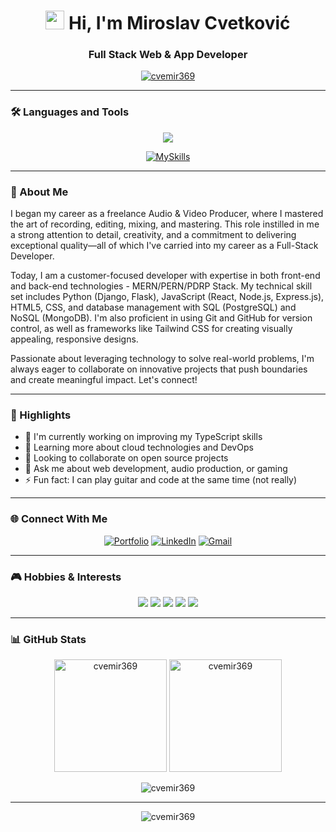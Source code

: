 <h1 align="center"> 
  <img src="https://media.giphy.com/media/hvRJCLFzcasrR4ia7z/giphy.gif" width="30px" height="30px"/>
  Hi, I'm Miroslav Cvetković
</h1>
<h3 align="center">Full Stack Web & App Developer</h3>

<p align="center">
  <a href="https://github.com/ryo-ma/github-profile-trophy">
    <img src="https://github-profile-trophy.vercel.app/?username=cvemir369&theme=onedark&row=1&column=7" alt="cvemir369" />
  </a>
</p>

---

### 🛠️ Languages and Tools

<p align="center">
  <a href="https://skillicons.dev">
    <img src="https://skillicons.dev/icons?i=html,css,tailwind,js,typescript,react,nodejs,express,py,django,flask,postgresql,mongodb,sqlite,git,github,vite,figma,postman" />
  </a>
</p>

<div align="center">

[![MySkills](https://skillicons.dev/icons?i=html,css,tailwind,js,typescript,react,nodejs,express,python,django,flask,postgresql,mongodb,sqlite,git,github,vite,figma,postman)](https://skillicons.dev)

</div>

---

### 🎯 About Me

<p align="left">
  
  I began my career as a freelance Audio & Video Producer, where I mastered the art of recording, editing, mixing, and mastering. This role instilled in me a strong attention to detail, creativity, and a commitment to delivering exceptional quality—all of which I've carried into my career as a Full-Stack Developer.

  Today, I am a customer-focused developer with expertise in both front-end and back-end technologies - MERN/PERN/PDRP Stack. My technical skill set includes Python (Django, Flask), JavaScript (React, Node.js, Express.js), HTML5, CSS, and database management with SQL (PostgreSQL) and NoSQL (MongoDB). I'm also proficient in using Git and GitHub for version control, as well as frameworks like Tailwind CSS for creating visually appealing, responsive designs.

  Passionate about leveraging technology to solve real-world problems, I'm always eager to collaborate on innovative projects that push boundaries and create meaningful impact. Let's connect!
</p>

---

### 📌 Highlights

- 🔭 I'm currently working on improving my TypeScript skills
- 🌱 Learning more about cloud technologies and DevOps
- 👯 Looking to collaborate on open source projects
- 💬 Ask me about web development, audio production, or gaming
- ⚡ Fun fact: I can play guitar and code at the same time (not really)

---

### 🌐 Connect With Me

<div align="center">
  
[![Portfolio](https://img.shields.io/badge/Portfolio-%23000000?style=for-the-badge&logo=chrome&logoColor=white)](https://miroslavcvetkovic.onrender.com/)
[![LinkedIn](https://img.shields.io/badge/LinkedIn-0077B5?style=for-the-badge&logo=linkedin&logoColor=white)](https://www.linkedin.com/in/cvemir369/)
[![Gmail](https://img.shields.io/badge/Gmail-D14836?style=for-the-badge&logo=gmail&logoColor=white)](mailto:cvemir369@gmail.com)
  
</div>

---

### 🎮 Hobbies & Interests

<p align="center">
  <img src="https://img.shields.io/badge/-🎸 Guitar-%23FFFFFF?style=flat-round" />
  <img src="https://img.shields.io/badge/-🎯 Darts-%23FFFFFF?style=flat-round" />
  <img src="https://img.shields.io/badge/-🎮 Gaming-%23FFFFFF?style=flat-round" />
  <img src="https://img.shields.io/badge/-📷 Photography-%23FFFFFF?style=flat-round" />
  <img src="https://img.shields.io/badge/-🎣 Fishing-%23FFFFFF?style=flat-round" />
</p>

---

### 📊 GitHub Stats

<div align="center">
  
  <img height="180em" src="https://github-readme-stats.vercel.app/api?username=cvemir369&show_icons=true&theme=radical&include_all_commits=true&count_private=true" alt="cvemir369" />
  <img height="180em" src="https://github-readme-stats.vercel.app/api/top-langs/?username=cvemir369&layout=compact&langs_count=8&theme=radical" alt="cvemir369" />
  
</div>

<p align="center">
  <img align="center" src="https://github-readme-streak-stats.herokuapp.com/?user=cvemir369&theme=radical" alt="cvemir369" />
</p>

---

<p align="center">
  <img src="https://komarev.com/ghpvc/?username=cvemir369&label=Profile%20views&color=0e75b6&style=flat" alt="cvemir369" />
</p>